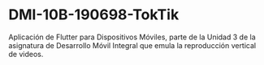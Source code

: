 # DMI-10B-190698-TokTik
Aplicación de Flutter para Dispositivos Móviles, parte de la Unidad 3 de la asignatura de Desarrollo Móvil Integral que emula la reproducción vertical de videos.
